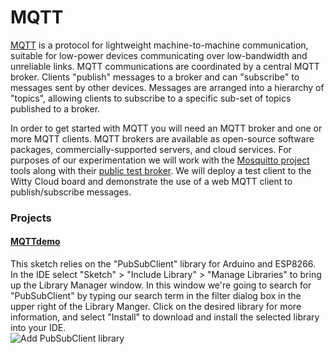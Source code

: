 # MQTT
[MQTT](https://en.wikipedia.org/wiki/MQTT) is a protocol for lightweight machine-to-machine communication, suitable for low-power devices communicating over low-bandwidth and unreliable links. MQTT communications are coordinated by a central MQTT broker.  Clients "publish" messages to a broker and can "subscribe" to messages sent by other devices.  Messages are arranged into a hierarchy of "topics", allowing clients to subscribe to a specific sub-set of topics published to a broker.

In order to get started with MQTT you will need an MQTT broker and one or more MQTT clients.  MQTT brokers are available as open-source software packages, commercially-supported servers, and cloud services.  For purposes of our experimentation we will work with the [Mosquitto project](http://mosquitto.org/) tools along with their [public test broker](http://test.mosquitto.org/).  We will deploy a test client to the Witty Cloud board and demonstrate the use of a web MQTT client to publish/subscribe messages.

### Projects
#### [MQTTdemo](MQTTdemo/MQTTdemo.ino)
This sketch relies on the "PubSubClient" library for Arduino and ESP8266.  In the IDE select "Sketch" > "Include Library" > "Manage Libraries" to bring up the Library Manager window.  In this window we're going to search for "PubSubClient" by typing our search term in the filter dialog box in the upper right of the Library Manger.  Click on the desired library for more information, and select "Install" to download and install the selected library into your IDE.  
![Add PubSubClient library](https://github.com/aderusha/IoTWM-ESP8266/blob/master/Images/AddPubSubClientLibrary.png)
